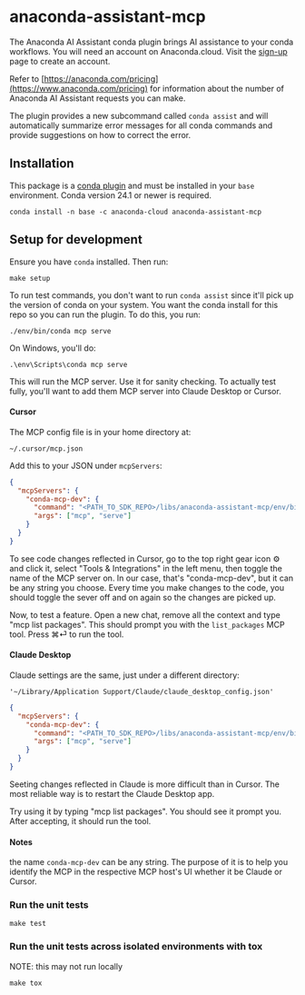 # anaconda-assistant-mcp

The Anaconda AI Assistant conda plugin brings AI assistance to your conda workflows.
You will need an account on Anaconda.cloud. Visit the [sign-up](https://anaconda.cloud/sign-up) page
to create an account.

Refer to [https://anaconda.com/pricing](https://www.anaconda.com/pricing) for information about the
number of Anaconda AI Assistant requests you can make.

The plugin provides a new subcommand called `conda assist` and will automatically summarize error messages
for all conda commands and provide suggestions on how to correct the error.

## Installation

This package is a [conda plugin](https://docs.conda.io/projects/conda/en/latest/dev-guide/plugins/index.html) and must be installed in your `base` environment.
Conda version 24.1 or newer is required.

```text
conda install -n base -c anaconda-cloud anaconda-assistant-mcp
```

## Setup for development

Ensure you have `conda` installed.
Then run:

```shell
make setup
```

To run test commands, you don't want to run `conda assist` since it'll pick up the version of conda on your system. You want the conda install for this repo so you can run the plugin. To do this, you run:

```shell
./env/bin/conda mcp serve
```

On Windows, you'll do:

```shell
.\env\Scripts\conda mcp serve
```

This will run the MCP server. Use it for sanity checking. To actually test fully, you'll want to add them MCP server into Claude Desktop or Cursor.

#### Cursor

The MCP config file is in your home directory at:

```
~/.cursor/mcp.json
```

Add this to your JSON under `mcpServers`:

```json
{
  "mcpServers": {
    "conda-mcp-dev": {
      "command": "<PATH_TO_SDK_REPO>/libs/anaconda-assistant-mcp/env/bin/conda",
      "args": ["mcp", "serve"]
    }
  }
}
```

To see code changes reflected in Cursor, go to the top right gear icon ⚙️ and click it, select "Tools & Integrations" in the left menu, then toggle the name of the MCP server on. In our case, that's "conda-mcp-dev", but it can be any string you choose. Every time you make changes to the code, you should toggle the sever off and on again so the changes are picked up.

Now, to test a feature. Open a new chat, remove all the context and type "mcp list packages". This should prompt you with the `list_packages` MCP tool. Press ⌘⏎ to run the tool.

#### Claude Desktop

Claude settings are the same, just under a different directory:

```
'~/Library/Application Support/Claude/claude_desktop_config.json'
```

```json
{
  "mcpServers": {
    "conda-mcp-dev": {
      "command": "<PATH_TO_SDK_REPO>/libs/anaconda-assistant-mcp/env/bin/conda",
      "args": ["mcp", "serve"]
    }
  }
}
```

Seeting changes reflected in Claude is more difficult than in Cursor. The most reliable way is to restart the Claude Desktop app.

Try using it by typing "mcp list packages". You should see it prompt you. After accepting, it should run the tool.

#### Notes

the name `conda-mcp-dev` can be any string. The purpose of it is to help you identify the MCP in the respective MCP host's UI whether it be Claude or Cursor.

### Run the unit tests

```shell
make test
```

### Run the unit tests across isolated environments with tox

NOTE: this may not run locally

```shell
make tox
```
